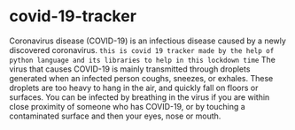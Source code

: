 # covid-19-tracker
Coronavirus disease (COVID-19) is an infectious disease caused by a newly discovered coronavirus. ```this is covid 19 tracker made by the help of python language and its libraries to help in this lockdown time``` The virus that causes COVID-19 is mainly transmitted through droplets generated when an infected person coughs, sneezes, or exhales. These droplets are too heavy to hang in the air, and quickly fall on floors or surfaces. You can be infected by breathing in the virus if you are within close proximity of someone who has COVID-19, or by touching a contaminated surface and then your eyes, nose or mouth.
